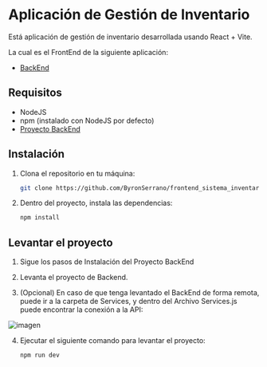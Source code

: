 # Aplicación de Gestión de Inventario

Está aplicación de gestión de inventario desarrollada usando React + Vite.

La cual es el FrontEnd de la siguiente aplicación:
- [BackEnd](https://github.com/Julius266/BCalidad) 


## Requisitos
- NodeJS 
- npm (instalado con NodeJS por defecto)
- [Proyecto BackEnd](https://github.com/Julius266/BCalidad)

## Instalación
1. Clona el repositorio en tu máquina:

   ```bash
   git clone https://github.com/ByronSerrano/frontend_sistema_inventario.git
   ```

4. Dentro del proyecto, instala las dependencias:

   ```bash
   npm install
   ```


## Levantar el proyecto
1. Sigue los pasos de Instalación del Proyecto BackEnd

2. Levanta el proyecto de Backend.
 
3. (Opcional) En caso de que tenga levantado el BackEnd de forma remota, puede ir a la carpeta de Services, y dentro del Archivo Services.js puede encontrar la conexión a la API:

![imagen](https://github.com/ByronSerrano/frontend_sistema_inventario/assets/115562510/a334006f-27c9-43e5-991e-322b5584fbd3)

 
4. Ejecutar el siguiente comando para levantar el proyecto:

   ```bash
   npm run dev
   ```
